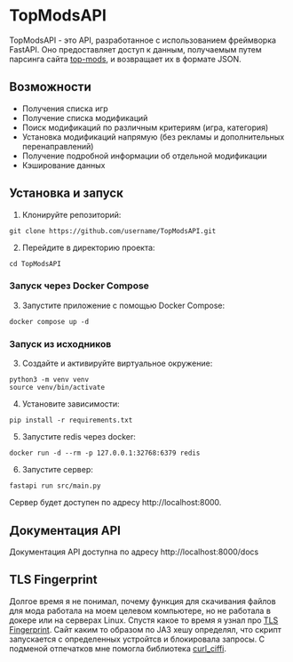 # TopModsAPI

TopModsAPI - это API, разработанное с использованием фреймворка FastAPI. Оно предоставляет доступ к данным, получаемым путем парсинга сайта [top-mods](https://top-mods.com), и возвращает их в формате JSON.

## Возможности

- Получения списка игр
- Получение списка модификаций
- Поиск модификаций по различным критериям (игра, категория)
- Установка модификаций напрямую (без рекламы и дополнительных перенаправлений)
- Получение подробной информации об отдельной модификации
- Кэширование данных

## Установка и запуск

1. Клонируйте репозиторий:
```shell
git clone https://github.com/username/TopModsAPI.git
```
2. Перейдите в директорию проекта:
```shell
cd TopModsAPI
```

### Запуск через Docker Compose
3. Запустите приложение с помощью Docker Compose:
```shell
docker compose up -d
```

### Запуск из исходников
3. Создайте и активируйте виртуальное окружение:
```shell
python3 -m venv venv
source venv/bin/activate
```
4. Установите зависимости:
```shell
pip install -r requirements.txt
```
5. Запустите redis через docker:
```shell
docker run -d --rm -p 127.0.0.1:32768:6379 redis
```
6. Запустите сервер:
```shell
fastapi run src/main.py
```

Сервер будет доступен по адресу http://localhost:8000.

## Документация API

Документация API доступна по адресу http://localhost:8000/docs

## TLS Fingerprint
Долгое время я не понимал, почему функция для скачивания файлов для мода работала на моем целевом компьютере, но не работала в докере или на серверах Linux. Спустя какое то время я узнал про [TLS Fingerprint](https://engineering.salesforce.com/tls-fingerprinting-with-ja3-and-ja3s-247362855967/). Сайт каким то образом по JA3 хешу определял, что скрипт запускается с определенных устройтсв и блокировала запросы. С подменой отпечатков мне помогла библиотека [curl_ciffi](https://github.com/lexiforest/curl_cffi).